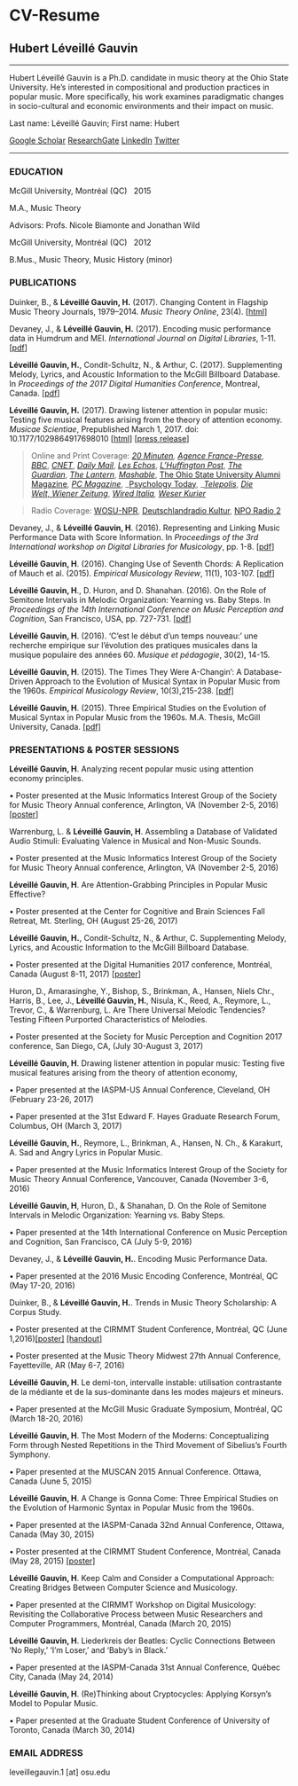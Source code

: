 # CV-Resume

## Hubert Léveillé Gauvin 

----------------------

Hubert Léveillé Gauvin is a Ph.D. candidate in music theory at the Ohio State University. He’s interested in compositional and production practices in popular music. More specifically, his work examines paradigmatic changes in socio-cultural and economic environments and their impact on music.

Last name: Léveillé Gauvin; First name: Hubert

[Google Scholar](https://goo.gl/Q5D8KA) [ResearchGate](https://www.researchgate.net/profile/Hubert_Leveille_Gauvin) [LinkedIn](https://www.linkedin.com/notifications/) [Twitter](https://twitter.com/hleveillegauvin)

* * *

### **EDUCATION**

McGill University, Montréal (QC)    2015

M.A., Music Theory

Advisors: Profs. Nicole Biamonte and Jonathan Wild

McGill University, Montréal (QC)    2012

B.Mus., Music Theory, Music History (minor)

### **PUBLICATIONS**

Duinker, B., & **Léveillé Gauvin, H.** (2017). Changing Content in Flagship Music Theory Journals, 1979–2014. _Music Theory Online_, 23(4). \[[html](http://mtosmt.org/issues/mto.17.23.4/mto.17.23.4.duinker.html)\]

Devaney, J., & **Léveillé Gauvin, H.** (2017). Encoding music performance data in Humdrum and MEI. _International Journal on Digital Libraries_, 1-11. \[[pdf](https://link.springer.com/content/pdf/10.1007%2Fs00799-017-0229-3.pdf)\]

**Léveillé Gauvin, H.**, Condit-Schultz, N., & Arthur, C. (2017). Supplementing Melody, Lyrics, and Acoustic Information to the McGill Billboard Database. In _Proceedings of the 2017 Digital Humanities Conference_, Montreal, Canada. \[[pdf](https://dh2017.adho.org/abstracts/265/265.pdf)\]

**Léveillé Gauvin, H.** (2017). Drawing listener attention in popular music: Testing five musical features arising from the theory of attention economy. _Musicae Scientiae_, Prepublished March 1, 2017. doi: 10.1177/1029864917698010 \[[html](http://journals.sagepub.com/doi/pdf/10.1177/1029864917698010)\] \[[press release](https://news.osu.edu/news/2017/04/04/streaming-attention/)\]

>Online and Print Coverage: _[20 Minuten](http://www.20min.ch/entertainment/musik/story/Streaming-Portale-veraendern-die-Musik-21501360), [Agence France-Presse](https://www.yahoo.com/news/streaming-booms-songs-getting-faster-study-175455399.html)_, [_BBC_](http://www.bbc.com/news/entertainment-arts-41500692), [_CNET_](http://www.cnet.de/88169533/so-haben-musikstreaming-dienste-die-pop-musik-veraendert ), [_Daily Mail_](http://www.dailymail.co.uk/sciencetech/article-4382802/Music-streaming-killed-80s-ballad.html ), [_Les Echos_](http://www.lesechos.fr/tech-medias/medias/0211950807195-comment-le-streaming-a-tue-les-intros-instrumentales-2078538.php#xtor=CS1-31#yoUUrEiMzgr78sQP.01), [_L’Huffington Post_](http://www.huffingtonpost.it/enzo-mazza/nellera-dello-streaming-le-canzoni-si-accorciano ), [_The Guardian_](https://www.theguardian.com/music/shortcuts/2017/oct/04/spotify-song-intro-streaming-arctic-monkeys-led-zeppelin), [_The Lantern_](http://thelantern.com/2017/04/ohio-state-researcher-discovers-technology-advancements-shorten-pop-music/), [_Mashable_](http://mashable.com/2017/04/06/streaming-instrumental-intros-shorter-attention-study/#6AHlHhpMLaqq), [The Ohio State University Alumni Magazine](https://musiccog.ohio-state.edu/home/data/_uploaded/file/UM_CONT_AlumMagazine_Fall17_0053623_12_upfront.pdf), [_PC Magazine_](http://www.pcmag.com/news/353018/study-music-streaming-services-are-killing-instrumental-int), _[Psychology Today](http://www.psychologytoday.com/blog/the-athletes-way/201704/pop-music-shows-our-attention-spans-are-getting-shorter ), _[_Telepolis_](http://www.heise.de/tp/features/Faster-Pussycat-Play-Play-3679311.html), [_Die Welt, Wiener Zeitung_](http://www.wienerzeitung.at/themen_channel/musik/pop_rock_jazz/936558_Schneller-greller-kuerzer.html), _[Wired Italia](https://www.wired.it/play/musica/2017/05/22/streaming-composizione-canzone-pop/), [Weser Kurier](https://www.weser-kurier.de/deutschland-welt/deutschland-welt-wirtschaft_artikel,-das-intro-ist-am-ende-_arid,1669647.html)_

>Radio Coverage: [WOSU-NPR](http://radio.wosu.org/post/tech-tuesday-music-shadow-brokers-burger-king), [Deutschlandradio Kultur](http://www.deutschlandradiokultur.de/songintros-schneller-zum-hoehepunkt.2177.de.html?dram:article_id=384203), [NPO Radio 2](http://www.nporadio2.nl/deehboshow/gemist/video/4775/liedintro-s-werden-78-korter-waarom)

Devaney, J., & **Léveillé Gauvin, H**. (2016). Representing and Linking Music Performance Data with Score Information. In _Proceedings of the 3rd International_ _workshop_ _on Digital Libraries for Musicology_, pp. 1-8. \[[pdf](http://musiccog.ohio-state.edu/home/data/_uploaded/pdf/p1-devaney.pdf)\]

**Léveillé Gauvin, H**. (2016). Changing Use of Seventh Chords: A Replication of Mauch et al. (2015). _Empirical Musicology Review_, 11(1), 103-107. [\[](../data/_uploaded/pdf/Leveille%20Gauvin_EMR_2016.pdf)[pdf](../data/_uploaded/pdf/Leveille%20Gauvin_EMR_2016.pdf)\]

**Léveillé Gauvin, H**., D. Huron, and D. Shanahan. (2016). On the Role of Semitone Intervals in Melodic Organization: Yearning vs. Baby Steps. In _Proceedings of the 14th International Conference on Music Perception and Cognition_, San Francisco, USA, pp. 727-731. \[[pdf](http://musiccog.ohio-state.edu/home/data/_uploaded/pdf/LeveilleGauvin_ICMPC14_Proceedings.pdf)\]

**Léveillé Gauvin, H**. (2016). ‘C’est le début d’un temps nouveau:’ une recherche empirique sur l’évolution des pratiques musicales dans la musique populaire des années 60. _Musique et pédagogie_, 30(2), 14-15.

**Léveillé Gauvin, H**. (2015). The Times They Were A-Changin’: A Database-Driven Approach to the Evolution of Musical Syntax in Popular Music from the 1960s. _Empirical Musicology Review_, 10(3),215-238. [\[pdf\]](http://emusicology.org/article/view/4467/4150)

**Léveillé Gauvin, H**. (2015). Three Empirical Studies on the Evolution of Musical Syntax in Popular Music from the 1960s. M.A. Thesis, McGill University, Canada. [\[pdf\]](http://digitool.library.mcgill.ca/thesisfile135460.pdf)

### **PRESENTATIONS & POSTER SESSIONS**

**Léveillé Gauvin, H**. Analyzing recent popular music using attention economy principles.

•  Poster presented at the Music Informatics Interest Group of the Society for Music Theory Annual conference, Arlington, VA (November 2-5, 2016) \[[poster](https://musiccog.ohio-state.edu/home/data/_uploaded/pdf/HLG_smt2017_poster.pdf)\]

Warrenburg, L. & **Léveillé Gauvin, H**. Assembling a Database of Validated Audio Stimuli: Evaluating Valence in Musical and Non-Music Sounds.

•  Poster presented at the Music Informatics Interest Group of the Society for Music Theory Annual conference, Arlington, VA (November 2-5, 2016)

**Léveillé Gauvin, H**. Are Attention-Grabbing Principles in Popular Music Effective?

•  Poster presented at the Center for Cognitive and Brain Sciences Fall Retreat, Mt. Sterling, OH (August 25-26, 2017)

**Léveillé Gauvin, H.**, Condit-Schultz, N., & Arthur, C. Supplementing Melody, Lyrics, and Acoustic Information to the McGill Billboard Database.

•  Poster presented at the Digital Humanities 2017 conference, Montréal, Canada (August 8-11, 2017) \[[poster](https://musiccog.ohio-state.edu/home/data/_uploaded/file/LeveilleGauvin-ConditSchultz-Arthur_DH2017_ID265.pdf)\]

Huron, D., Amarasinghe, Y., Bishop, S., Brinkman, A., Hansen, Niels Chr., Harris, B., Lee, J., **Léveillé Gauvin, H.**, Nisula, K., Reed, A., Reymore, L., Trevor, C., & Warrenburg, L. Are There Universal Melodic Tendencies? Testing Fifteen Purported Characteristics of Melodies.

•  Poster presented at the Society for Music Perception and Cognition 2017 conference, San Diego, CA, (July 30-August 3, 2017)

**Léveillé Gauvin, H**. Drawing listener attention in popular music: Testing five musical features arising from the theory of attention economy,

•  Paper presented at the IASPM-US Annual Conference, Cleveland, OH (February 23-26, 2017)

•  Paper presented at the 31st Edward F. Hayes Graduate Research Forum, Columbus, OH (March 3, 2017)

**Léveillé Gauvin, H.**, Reymore, L., Brinkman, A., Hansen, N. Ch., & Karakurt, A. Sad and Angry Lyrics in Popular Music.

•  Paper presented at the Music Informatics Interest Group of the Society for Music Theory Annual Conference, Vancouver, Canada (November 3-6, 2016)

**Léveillé Gauvin, H**, Huron, D., & Shanahan, D. On the Role of Semitone Intervals in Melodic Organization: Yearning vs. Baby Steps. 

•  Paper presented at the 14th International Conference on Music Perception and Cognition, San Francisco, CA (July 5-9, 2016)

Devaney, J., & **Léveillé Gauvin, H.**. Encoding Music Performance Data.

•  Paper presented at the 2016 Music Encoding Conference, Montréal, QC (May 17-20, 2016)

Duinker, B., & **Léveillé Gauvin, H.**. Trends in Music Theory Scholarship: A Corpus Study.

• Poster presented at the CIRMMT Student Conference, Montréal, QC (June 1,2016)[\[poster\]](http://musiccog.ohio-state.edu/home/data/_uploaded/image/hubert/Journal%20Corpus/MTMWposter.pdf) [\[handout\]](http://musiccog.ohio-state.edu/home/data/_uploaded/image/hubert/Journal%20Corpus/handout_docx-combined.pdf)

• Poster presented at the Music Theory Midwest 27th Annual Conference, Fayetteville, AR (May 6-7, 2016)

**Léveillé Gauvin, H**. Le demi-ton, intervalle instable: utilisation contrastante de la médiante et de la sus-dominante dans les modes majeurs et mineurs.

•  Paper presented at the McGill Music Graduate Symposium, Montréal, QC (March 18-20, 2016)

**Léveillé Gauvin, H**. The Most Modern of the Moderns: Conceptualizing Form through Nested Repetitions in the Third Movement of Sibelius’s Fourth Symphony.

•  Paper presented at the MUSCAN 2015 Annual Conference. Ottawa, Canada (June 5, 2015)

**Léveillé Gauvin, H**. A Change is Gonna Come: Three Empirical Studies on the Evolution of Harmonic Syntax in Popular Music from the 1960s.

•  Paper presented at the IASPM-Canada 32nd Annual Conference, Ottawa, Canada (May 30, 2015)

•  Poster presented at the CIRMMT Student Conference, Montréal, Canada (May 28, 2015) [\[poster\]](http://musiccog.ohio-state.edu/home/data/_uploaded/image/hubert/HubertLeveilleGauvin_CIRMMTPOSTER.pdf)

**Léveillé Gauvin, H**. Keep Calm and Consider a Computational Approach: Creating Bridges Between Computer Science and Musicology.

•  Paper presented at the CIRMMT Workshop on Digital Musicology: Revisiting the Collaborative Process between Music Researchers and Computer Programmers, Montréal, Canada (March 20, 2015)

**Léveillé Gauvin, H**. Liederkreis der Beatles: Cyclic Connections Between ‘No Reply,’ ‘I’m Loser,’ and ‘Baby’s in Black.’

•  Paper presented at the IASPM-Canada 31st Annual Conference, Québec City, Canada (May 24, 2014)

**Léveillé Gauvin, H**. (Re)Thinking about Cryptocycles: Applying Korsyn’s Model to Popular Music.

•  Paper presented at the Graduate Student Conference of University of Toronto, Canada (March 30, 2014) 

### **EMAIL ADDRESS**

leveillegauvin.1 \[at\] osu.edu
